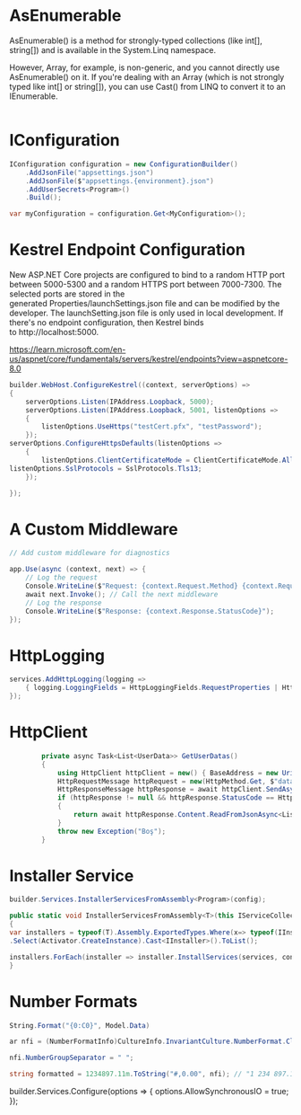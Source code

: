 # AsEnumerable

AsEnumerable() is a method for strongly-typed collections (like int[], string[]) and is available in the System.Linq namespace. 

However, Array, for example, is non-generic, and you cannot directly use AsEnumerable() on it. If you're dealing with an Array (which is not strongly typed like int[] or string[]), you can use Cast<T>() from LINQ to convert it to an IEnumerable<T>.

```cs

```

# IConfiguration

```cs
IConfiguration configuration = new ConfigurationBuilder()
    .AddJsonFile("appsettings.json")
    .AddJsonFile($"appsettings.{environment}.json")
    .AddUserSecrets<Program>()
    .Build();

var myConfiguration = configuration.Get<MyConfiguration>();
```

# Kestrel Endpoint Configuration

New ASP.NET Core projects are configured to bind to a random HTTP port between 5000-5300 and a random HTTPS port between 7000-7300. The selected ports are stored in the generated Properties/launchSettings.json file and can be modified by the developer. The launchSetting.json file is only used in local development. If there's no endpoint configuration, then Kestrel binds to http://localhost:5000.

https://learn.microsoft.com/en-us/aspnet/core/fundamentals/servers/kestrel/endpoints?view=aspnetcore-8.0

```cs
builder.WebHost.ConfigureKestrel((context, serverOptions) =>
{
    serverOptions.Listen(IPAddress.Loopback, 5000);
    serverOptions.Listen(IPAddress.Loopback, 5001, listenOptions =>
    {
        listenOptions.UseHttps("testCert.pfx", "testPassword");
    });
serverOptions.ConfigureHttpsDefaults(listenOptions =>
    {
        listenOptions.ClientCertificateMode = ClientCertificateMode.AllowCertificate;
listenOptions.SslProtocols = SslProtocols.Tls13;
    });

});
```

# A Custom Middleware

```cs
// Add custom middleware for diagnostics

app.Use(async (context, next) => { 
    // Log the request 
    Console.WriteLine($"Request: {context.Request.Method} {context.Request.Path}"); 
    await next.Invoke(); // Call the next middleware     
    // Log the response 
    Console.WriteLine($"Response: {context.Response.StatusCode}"); 
});
```

# HttpLogging

```cs
services.AddHttpLogging(logging => 
    { logging.LoggingFields = HttpLoggingFields.RequestProperties | HttpLoggingFields.ResponseProperties; 
});
```

# HttpClient

```cs
        private async Task<List<UserData>> GetUserDatas()
        {
            using HttpClient httpClient = new() { BaseAddress = new Uri("http://localhost:7001") };
            HttpRequestMessage httpRequest = new(HttpMethod.Get, $"datas.json");
            HttpResponseMessage httpResponse = await httpClient.SendAsync(httpRequest);
            if (httpResponse != null && httpResponse.StatusCode == HttpStatusCode.OK)
            {
                return await httpResponse.Content.ReadFromJsonAsync<List<UserData>>();
            }
            throw new Exception("Boş");
        }
```

# Installer Service

```cs
builder.Services.InstallerServicesFromAssembly<Program>(config);

public static void InstallerServicesFromAssembly<T>(this IServiceCollection services, IConfiguration config)
{
var installers = typeof(T).Assembly.ExportedTypes.Where(x=> typeof(IInstaller).IsAssignableFrom(x) && x is {IsInterface: false, IsAbstract: false })
.Select(Activator.CreateInstance).Cast<IInstaller>().ToList();

installers.ForEach(installer => installer.InstallServices(services, config));
}
```

# Number Formats

```cs
String.Format("{0:C0}", Model.Data)

ar nfi = (NumberFormatInfo)CultureInfo.InvariantCulture.NumberFormat.Clone();

nfi.NumberGroupSeparator = " ";

string formatted = 1234897.11m.ToString("#,0.00", nfi); // "1 234 897.11"
```

builder.Services.Configure<IISServerOptions>(options => { options.AllowSynchronousIO = true; });


